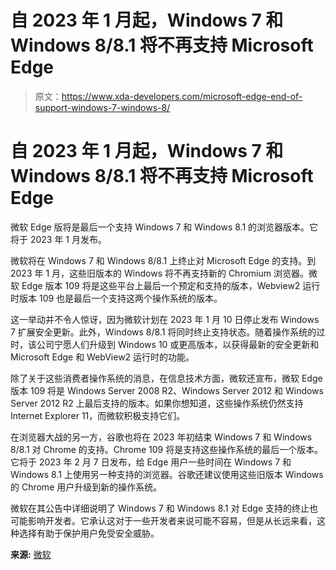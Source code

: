 # 自 2023 年 1 月起，Windows 7 和 Windows 8/8.1 将不再支持 Microsoft Edge

> 原文：<https://www.xda-developers.com/microsoft-edge-end-of-support-windows-7-windows-8/>

# 自 2023 年 1 月起，Windows 7 和 Windows 8/8.1 将不再支持 Microsoft Edge

微软 Edge 版将是最后一个支持 Windows 7 和 Windows 8.1 的浏览器版本。它将于 2023 年 1 月发布。

微软将在 Windows 7 和 Windows 8/8.1 上终止对 Microsoft Edge 的支持。到 2023 年 1 月，这些旧版本的 Windows 将不再支持新的 Chromium 浏览器。微软 Edge 版本 109 将是这些平台上最后一个预定和支持的版本，Webview2 运行时版本 109 也是最后一个支持这两个操作系统的版本。

这一举动并不令人惊讶，因为微软计划在 2023 年 1 月 10 日停止发布 Windows 7 扩展安全更新。此外，Windows 8/8.1 将同时终止支持状态。随着操作系统的过时，该公司宁愿人们升级到 Windows 10 或更高版本，以获得最新的安全更新和 Microsoft Edge 和 WebView2 运行时的功能。

除了关于这些消费者操作系统的消息，在信息技术方面，微软还宣布，微软 Edge 版本 109 将是 Windows Server 2008 R2、Windows Server 2012 和 Windows Server 2012 R2 上最后支持的版本。如果你想知道，这些操作系统仍然支持 Internet Explorer 11，而微软积极支持它们。

在浏览器大战的另一方，谷歌也将在 2023 年初结束 Windows 7 和 Windows 8/8.1 对 Chrome 的支持。Chrome 109 将是支持这些操作系统的最后一个版本。它将于 2023 年 2 月 7 日发布，给 Edge 用户一些时间在 Windows 7 和 Windows 8.1 上使用另一种支持的浏览器。谷歌还建议使用这些旧版本 Windows 的 Chrome 用户升级到新的操作系统。

微软在其公告中详细说明了 Windows 7 和 Windows 8.1 对 Edge 支持的终止也可能影响开发者。它承认这对于一些开发者来说可能不容易，但是从长远来看，这种选择有助于保护用户免受安全威胁。

**来源:** [微软](https://blogs.windows.com/msedgedev/2022/12/09/microsoft-edge-and-webview2-ending-support-for-windows-7-and-windows-8-8-1/)